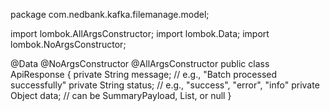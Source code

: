 package com.nedbank.kafka.filemanage.model;

import lombok.AllArgsConstructor;
import lombok.Data;
import lombok.NoArgsConstructor;

@Data
@NoArgsConstructor
@AllArgsConstructor
public class ApiResponse {
    private String message;     // e.g., "Batch processed successfully"
    private String status;      // e.g., "success", "error", "info"
    private Object data;        // can be SummaryPayload, List<Something>, or null
}

